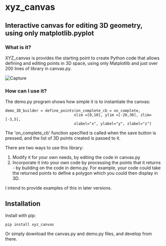 # xyz_canvas
## Interactive canvas for editing 3D geometry, using only matplotlib.pyplot

### What is it?
XYZ_canvas is provides the starting point to create Python code that allows defining and editing points in 3D space, using only Matplotlib and just over 200 lines of library in canvas.py. 

![Capture](https://github.com/user-attachments/assets/f86f0481-d98e-4c0e-a972-32f408f90e2c)

### How can I use it?
The demo.py program shows how simple it is to instantiate the canvas:
```
demo_3D_builder = define_points(on_complete_cb = on_complete,
                               xlim =[0,10], ylim =[-20,30], zlim=[-3,5],
                               xlabel="x", ylabel="y", zlabel="z")
```
The 'on_complete_cb' function specified is called when the save button is pressed, and the list of 3D points created is passed to it.

There are two ways to use this library:
1) Modify it for your own needs, by editing the code in canvas.py
2) Incorporate it into your own code by processing the points that it returns - by building on the code in demo.py. For example, your code could take the returned points to define a polygon which you could then display in 3D.

I intend to provide examples of this in later versions.

## Installation
Install with pip:
```
pip install xyz_canvas
```
Or simply download the canvas.py and demo.py files, and develop from there.


